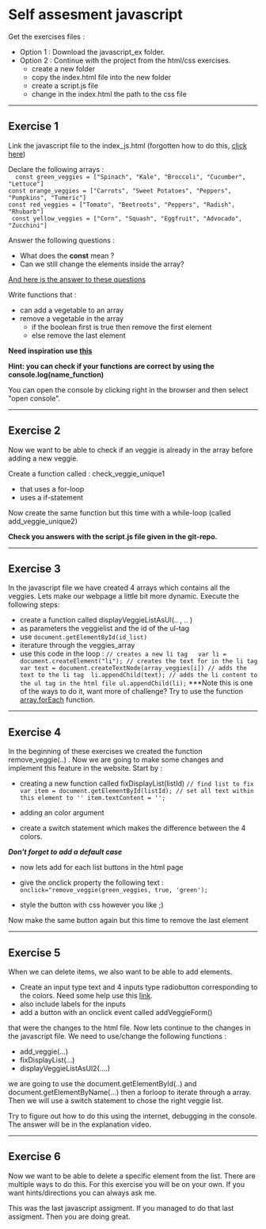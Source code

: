 # Self assesment javascript 

Get the exercises files : 
* Option 1 : Download the javascript_ex folder. 
* Option 2 : Continue with the project from the html/css exercises. 
    * create a new folder
    * copy the index.html file into the new folder
    * create a script.js file 
    * change in the index.html the path to the css file 

*** 

## Exercise 1 

Link the javascript file to the index_js.html (forgotten how to do this, [click here](https://www.w3schools.com/js/js_whereto.asp#:~:text=down%20the%20display.-,External%20JavaScript,-Scripts%20can%20also))

Declare the following arrays : <br>
``  
const green_veggies = ["Spinach", "Kale", "Broccoli", "Cucumber", "Lettuce"] ``
<br>
``
const orange_veggies = ["Carrots", "Sweet Potatoes", "Peppers", "Pumpkins", "Tumeric"]
``<br>
``
const red_veggies = ["Tomato", "Beetroots", "Peppers", "Radish", "Rhubarb"]
``<br> 
`` 
const yellow_veggies = ["Corn", "Squash", "Eggfruit", "Advocado", "Zucchini"]
`` <br> 

Answer the following questions : 
* What does the **const** mean ? 
* Can we still change the elements inside the array? 

[And here is the answer to these questions](https://www.w3schools.com/js/js_array_const.asp#:~:text=Arrays%20are%20Not%20Constants)

Write functions that : 
* can add a vegetable to an array 
* remove a vegetable in the array 
    * if the boolean first is true then remove the first element 
    * else remove the last element 

**Need inspiration use [this](https://www.w3schools.com/jsref/jsref_obj_array.asp)**

**Hint: you can check if your functions are correct by using the console.log(name_function)**

You can open the console by clicking right in the browser and then select "open console". 

***

## Exercise 2 

Now we want to be able to check if an veggie is already in the array before adding a new veggie. 

Create a function called : check_veggie_unique1 
* that uses a for-loop 
* uses a if-statement

Now create the same function but this time with a while-loop (called add_veggie_unique2)

**Check you answers with the script.js file given in the git-repo.**  

*** 

## Exercise 3 
In the javascript file we have created 4 arrays which contains all the veggies. 
Lets make our webpage a little bit more dynamic. 
Execute the following steps: 
* create a function called displayVeggieListAsUl(.. , .. )
* as parameters the veggielist and the id of the ul-tag
* use ``document.getElementById(id_list)``
* iterature through the veggies_array 
* use this code in the loop : 
    ``
        // creates a new li tag  
        var li = document.createElement("li");
        // creates the text for in the li tag 
        var text = document.createTextNode(array_veggies[i])
        // adds the text to the li tag 
        li.appendChild(text);
        // adds the li content to the ul tag in the html file
        ul.appendChild(li);
    ``
    ***Note this is one of the ways to do it, want more of challenge? Try to use the function [array.forEach](https://www.w3schools.com/js/js_array_iteration.asp#:~:text=JavaScript%20Array%20forEach()) function.

*** 

## Exercise 4 
In the beginning of these exercises we created the function remove_veggie(..) . Now we are going to make some changes and implement this feature in the website. 
Start by : 
* creating a new function called fixDisplayList(listId)
  ``
    // find list to fix 
    var item = document.getElementById(listId);
    // set all text within this element to ''
    item.textContent = '';
  ``

* adding an color argument 
* create a switch statement which makes the difference between the 4 colors. 

***Don't forget to add a default case*** 

* now lets add for each list buttons in the html page 
* give the onclick property the following text : 
    ``onclick="remove_veggie(green_veggies, true, 'green'); ``

* style the button with css however you like ;)

Now make the same button again but this time to remove the last element 

***

## Exercise 5 
When we can delete items, we also want to be able to add elements.
* Create an input type text and 4 inputs type radiobutton corresponding to the colors. Need some help use this [link](https://www.w3schools.com/tags/att_input_type_radio.asp).
* also include labels for the inputs 
* add a button with an onclick event called addVeggieForm() 

that were the changes to the html file. Now lets continue to the changes in the javascript file. We need to use/change the following functions : 
* add_veggie(...)
* fixDisplayList(...)
* displayVeggieListAsUl2(....)

we are going to use the document.getElementById(..) and document.getElementByName(...) then a forloop to iterate through a array. Then we will use a switch statement to chose the right veggie list. 

Try to figure out how to do this using the internet, debugging in the console. The answer will be in the explanation video. 

***

## Exercise 6 
Now we want to be able to delete a specific element from the list. There are multiple ways to do this. For this exercise you will be on your own. If you want hints/directions you can always ask me. 

This was the last javascript assigment. If you managed to do that last assigment. Then you are doing great. 
